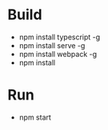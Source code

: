 # Build
  - npm install typescript -g
  - npm install serve -g
  - npm install webpack -g
  - npm install

# Run
  - npm start